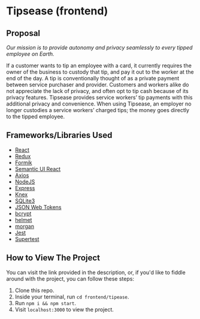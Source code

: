 # Tipsease (frontend)

## Proposal

_Our mission is to provide autonomy  and privacy seamlessly to every tipped employee on Earth._

If a customer wants to tip an employee with a card, it currently requires the owner of the business to custody that tip, and pay it out to the worker at the end of the day. A tip is conventionally thought of as a private payment between service purchaser and provider. Customers and workers alike do not appreciate the lack of privacy, and often opt to tip cash because of its privacy features. Tipsease provides service workers’ tip payments with this additional privacy and convenience. When using Tipsease, an employer no longer custodies a service workers’ charged tips; the money goes directly to the tipped employee.

## Frameworks/Libraries Used

- [React](https://reactjs.org/) 
- [Redux](https://redux.js.org/)
- [Formik](https://jaredpalmer.com/formik/)
- [Semantic UI React](https://react.semantic-ui.com/)
- [Axios](https://github.com/axios/axios)
- [NodeJS](https://nodejs.org/en/)
- [Express](https://expressjs.com/)
- [Knex](http://knexjs.org/)
- [SQLite3](https://www.sqlite.org/index.html)
- [JSON Web Tokens](https://www.npmjs.com/package/jsonwebtoken)
- [bcrypt](https://www.npmjs.com/package/bcrypt)
- [helmet](https://www.npmjs.com/package/helmet)
- [morgan](https://www.npmjs.com/package/morgan)
- [Jest](https://jestjs.io/)
- [Supertest](https://www.npmjs.com/package/supertest)


## How to View The Project

You can visit the link provided in the description, or, if you'd like to fiddle around with the project, you can follow these steps: 

1. Clone this repo.
2. Inside your terminal, run `cd frontend/tipease`.
3. Run `npm i && npm start`.
4. Visit `localhost:3000` to view the project.